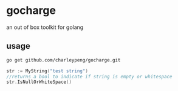# gocharge
an out of box toolkit for golang

## usage

```bash
go get github.com/charleypeng/gocharge.git
```

```go
str := MyString("test string")
//returns a bool to indicate if string is empty or whitespace
str.IsNullOrWhiteSpace()
```